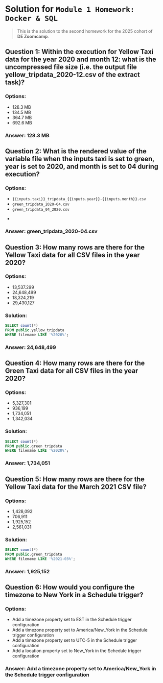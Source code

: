 # Solution for `Module 1 Homework: Docker & SQL`

> This is the solution to the second homework for the 2025 cohort of **DE Zoomcamp**.  

## Question 1: Within the execution for Yellow Taxi data for the year 2020 and month 12: what is the uncompressed file size (i.e. the output file yellow_tripdata_2020-12.csv of the extract task)?

### Options:
- 128.3 MB
- 134.5 MB
- 364.7 MB
- 692.6 MB
### Answer: 128.3 MB

## Question 2: What is the rendered value of the variable file when the inputs taxi is set to green, year is set to 2020, and month is set to 04 during execution?

### Options:
- ```{{inputs.taxi}}_tripdata_{{inputs.year}}-{{inputs.month}}.csv```
- ```green_tripdata_2020-04.csv```
- ```green_tripdata_04_2020.csv```
- ```green_tripdata_2020.csv
### Answer: green_tripdata_2020-04.csv

## Question 3: How many rows are there for the Yellow Taxi data for all CSV files in the year 2020?
### Options:
- 13,537.299
- 24,648,499
- 18,324,219
- 29,430,127
### Solution:
```sql
SELECT count(*)
FROM public.yellow_tripdata
WHERE filename LIKE '%2020%';
```
### Answer: 24,648,499

## Question 4: How many rows are there for the Green Taxi data for all CSV files in the year 2020?
### Options:
- 5,327,301
- 936,199
- 1,734,051
- 1,342,034
### Solution:
```sql
SELECT count(*)
FROM public.green_tripdata
WHERE filename LIKE '%2020%';
```
### Answer: 1,734,051

## Question 5: How many rows are there for the Yellow Taxi data for the March 2021 CSV file?
### Options:
- 1,428,092
- 706,911
- 1,925,152
- 2,561,031
### Solution:
```sql
SELECT count(*)
FROM public.green_tripdata
WHERE filename LIKE '%2021-03%';
```
### Answer: 1,925,152

## Question 6: How would you configure the timezone to New York in a Schedule trigger?
### Options:
-    Add a timezone property set to EST in the Schedule trigger configuration
-    Add a timezone property set to America/New_York in the Schedule trigger configuration
-    Add a timezone property set to UTC-5 in the Schedule trigger configuration
-    Add a location property set to New_York in the Schedule trigger configuration
### Answer: Add a timezone property set to America/New_York in the Schedule trigger configuration
